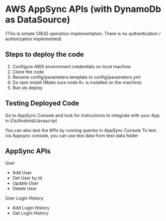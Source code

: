 # AWS AppSync APIs (with DynamoDb as DataSource)
(This is simple CRUD operation implementation. There is no authentication / authorization implemented)
## Steps to deploy the code
1) Configure AWS environment credentials on local machine 
2) Clone the code
3) Rename config/parameters.template to config/parameters.yml
4) Do npm install (Make sure node 8+ is installed on the machine)
5) Run sls deploy

## Testing Deployed Code
Go to AppSync Console and look for instructions to integrate with your App in iOs/Android/Javascript

You can also test the APIs by running queries in AppSync Console
To test via Appsync console, you can use test data from test-data folder

## AppSync APIs

User
- Add User
- Get User by Id
- Update User
- Delete User

User Login History
- Add Login History
- Get Login History
